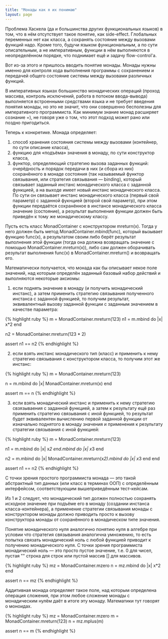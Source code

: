 ```yaml
---
title: "Монады как я их понимаю"
layout: page 
---
```

Проблема Хаскела (да и большинства других функциональных языков) в том, что в нём отсутствует такое понятие, как side-effect. Глобальных переменных нет как класса, а сохранять состояние между вызовами функций надо. Кроме того, будучи языком функциональным, а по сути описательным, а не императивным, функции в нём выполняются в неопределённом порядке, что поднимает ещё и задачу flow-control'а.

Вот из-за этого и пришлось вводить понятие монады. Монады нужны именно для контроля хода выполнения программы с сохранением и передачей общего состояние системы между вызовами различных функций.

В императивных языках большинство монадических операций (проход массива, контроль исключений, работа в потоком ввода-вывода) выполняется встроенными средствами языка и не требует введения понятия монады, но это не значит, что они совершенно бесполезны для императивного программиста. Как минимум знание монад расширяет сознание =), не говоря уже о том, что этот подход может рано или поздно пригодиться.

Теперь к конкретике. Монада определяет:

  1. способ хранения состояния системы между вызовами (контейнер, по сути описание класса), 
  2. функцию для «подъёма» значения в монаду, по сути конструктор класса, 
  3. функтор, определяющий стратегию вызова заданных функций: очерёдность и порядок передачи в них (и сбора из них) сохранённого в монаде состояния (так называемый функтор связывания, или стратегия связывания — binding), который связывает заданный инстанс монадического класса с заданной функцией, а на выходе имеет новый инстанс монадического класса. По сути он связывает инстанс монадического класса (первый свой параметр) с заданной фукнцией (второй свой параметр), при этом функции передаётся сохранённое в инстансе монадического класса значение (состояние), а результат выполнения функции должен быть приведён к тому же монадическому классу. 

Пусть есть класс MonadContainer с конструктором mreturn(x). Тогда у него должен быть метод MonadContainer.mbind(func), который вызывает функцию func(x), а результатом своим либо берёт результат выполнения этой функции (тогда она должна возвращать значение с помощью MonadContainer.mreturn(x)), либо сам должен оборачивать результат выполнения func(x) в MonadContainer.mreturn() и возвращать его.

Математически получается, что монада как бы описывает некое поле значений, над которым определён заданный базовый набор действий и выполняются некоторые аксиомы:

  1. если поднять значение в монаду (и получить монадический инстанс), а затем применить стратегию связывания полученного инстанса с заданной функцией, то получим результат, эквивалентный вызову заданной функции с заданным значением в качестве параметра: 
    
{% highlight ruby %}
m = MonadContainer.mreturn(123)
n1 = m.mbind do |x|
    x*2
end

n2 = MonadContainer.mreturn(123 * 2)

assert n1 == n2
{% endhighlight %}

  2. если взять инстанс монадического тип (класс) и применить к нему стратегию связывания с конструктором класса, то получим этот же инстанс: 
    
{% highlight ruby %}
m = MonadContainer.mreturn(123)

n = m.mbind do |x|
    MonadContainer.mreturn(x)
end

assert m == n
{% endhighlight %}

  3. если взять монадический инстанс и применить к нему стратегию свзязываения с заданной функцией, а затем к результату ещё раз применить стратегию связывания с иной функцией, то результат будет эквивалентен вычислению первой заданной функции от изначально поднятого в монаду значения и применения к результату стратегии связывания с иной функцией: 
    
{% highlight ruby %}
m = MonadContainer.mreturn(123)

n1 = m.mbind do |x|
    x*2
end.mbind do |x|
    x*3
end

n2 = m.mbind do |x|
    MonadContainer.mreturn(x*2).mbind do |x|
        x*3
    end
end

assert n1 == n2
{% endhighlight %}

С точки зрения простого программиста монада — это такой абстрактный тип данных (или класс в терминах ООП) с определённым интерфейсом, соответствующим вышеприведённым тест-кейсам.

Из 1 и 2 следует, что монадический тип должен полностью сохранять исходное значение при подъёме его в монаду (создании инстанса класса-контейнера), а применение стратегии связывания монады с конструктором монады должно приводить просто к вызову конструктора монады от сохранённого в монадическом типе значения.

Понятие монадического нуля аналогично понятию нуля в алгебре при условии что стратегия связывания аналогична умножению, то есть попытка связать монадический ноль с любой функцией приводит к получению монадического нуля. С точки зрения программиста монадический ноль — это просто пустое значение, т.е. 0 для чисел, пустая "" строка для строк или пустой массив [] для массивов.
    
{% highlight ruby %}
mz = MonadContainer.mzero
n = mz.mbind do |x|
    x*2
end

assert n == mz
{% endhighlight %}

Аддитивная монада определяет такое поле, над которым определена операция сложения, при этом любое сложение монады с монадическим нулём даёт в итоге эту монаду. Математики тут говорят о моноидах.
    
{% highlight ruby %}
mz = MonadContainer.mzero
m = MonadContainer.mreturn(123)
n = mz.mplus(m)

assert n == m
{% endhighlight %}
